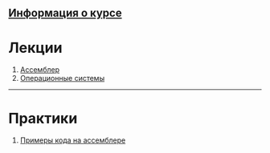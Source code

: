 [Информация о курсе](./Cpp.md)
---
# Лекции <!-- S: возможно поменять систему оглавлений, но мне пока лень --> 

1. [Ассемблер](./docs/assembler.md)
2. [Операционные системы](./docs/lecture_2.md)
---
# Практики 

1. [Примеры кода на ассемблере](./docs/practice_1.md)